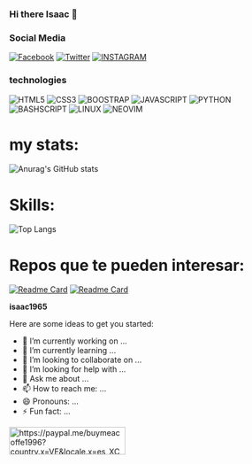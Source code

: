 ### Hi there  Isaac 👋
### Social Media
[![Facebook](https://img.shields.io/badge/facebook---?style=for-the-badge&logo=facebook&logoColor=white&color=blue)](htts://facebook.com/https://www.facebook.com/isaac.maldonado.921/)
[![Twitter](https://img.shields.io/badge/%40isaacmaldonad21---?style=for-the-badge&logo=x&logoColor=white&color=black)](httts://twitter.com/isaacamaldonad21)
[![INSTAGRAM](https://img.shields.io/badge/INSTAGRAM---?style=for-the-badge&logo=instagram&logoColor=white&color=%2389264c)](https://instagram.com/)

### technologies
![HTML5](https://img.shields.io/badge/html5---?style=for-the-badge&logo=html5&logoColor=white&color=orange) 
![CSS3](https://img.shields.io/badge/CSS3---?style=for-the-badge&logo=css3&logoColor=white&color=%20%232a0ecc%20)
![BOOSTRAP  ](https://img.shields.io/badge/BOOTSTRAP---?style=for-the-badge&logo=bootstrap&logoColor=white&color=%237a10f7)
![JAVASCRIPT](https://img.shields.io/badge/javascprit-black?style=for-the-badge&logo=javascript&logoColor=yellow)
![PYTHON](https://img.shields.io/badge/PYTHON---?style=for-the-badge&logo=python&logoColor=yellow&color=%20%23054b82)
![BASHSCRIPT](https://img.shields.io/badge/bashscript---?style=for-the-badge&logo=gnu%20bash&logoColor=white&color=black)
![LINUX](https://img.shields.io/badge/LINUX---?style=for-the-badge&logo=gnu&logoColor=white&color=gray)
![NEOVIM](https://img.shields.io/badge/NEOVIM---?style=for-the-badge&logo=neovim&logoColor=white&color=%20%23298926)

# my stats:
    
![Anurag's GitHub stats](https://github-readme-stats.vercel.app/api?username=isaac1965&show_icons=true&theme=dark) 
# Skills: 
![Top Langs](https://github-readme-stats.vercel.app/api/top-langs/?username=isaac1965&hide_progress=true&theme=dark)

# Repos que te pueden interesar:

[![Readme Card](https://github-readme-stats.vercel.app/api/pin/?username=isaac1965&repo=vim-improved&theme=dark)](https://github.com/isaac1965/vim-improved) [![Readme Card](https://github-readme-stats.vercel.app/api/pin/?username=isaac1965&repo=Neovim&theme=dark)](https://github.com/isaac1965/Neovim)

**isaac1965** 

Here are some ideas to get you started:

- 🔭 I’m currently working on ...
- 🌱 I’m currently learning ...
- 👯 I’m looking to collaborate on ...
- 🤔 I’m looking for help with ...
- 💬 Ask me about ...
- 📫 How to reach me: ...
- 😄 Pronouns: ...
- ⚡ Fun fact: ...
<p><a href="https://www.buymeacoffee.com/https://paypal.me/buymeacoffe1996?country.x=VE&locale.x=es_XC"> <img align="left" src="https://cdn.buymeacoffee.com/buttons/v2/default-yellow.png" height="50" width="210" alt="https://paypal.me/buymeacoffe1996?country.x=VE&locale.x=es_XC" /></a></p><br><br>
